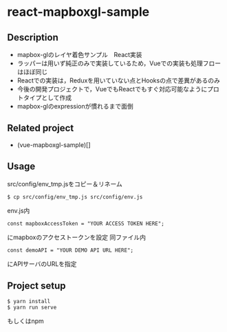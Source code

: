 # react-mapboxgl-sample

## Description
- mapbox-glのレイヤ着色サンプル　React実装
- ラッパーは用いず純正のみで実装しているため，Vueでの実装も処理フローはほぼ同じ
- Reactでの実装は，Reduxを用いていない点とHooksの点で差異があるのみ
- 今後の開発プロジェクトで，VueでもReactでもすぐ対応可能なようにプロトタイプとして作成
- mapbox-glのexpressionが慣れるまで面倒

## Related project
- (vue-mapboxgl-sample)[]

## Usage
src/config/env_tmp.jsをコピー＆リネーム
```
$ cp src/config/env_tmp.js src/config/env.js
```
env.js内
```
const mapboxAccessToken = "YOUR ACCESS TOKEN HERE";
```
にmapboxのアクセストークンを設定
同ファイル内
```
const demoAPI = "YOUR DEMO API URL HERE";
```
にAPIサーバのURLを指定

## Project setup
```
$ yarn install
$ yarn run serve
```
もしくはnpm
